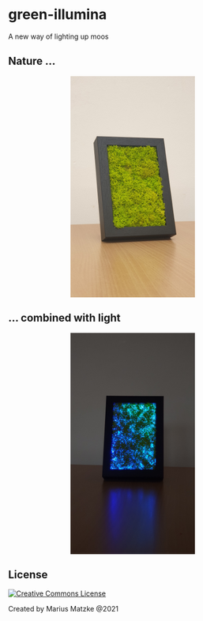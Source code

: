 # green-illumina

A new way of lighting up moos

## Nature ...
<p align="center">
  <img align="center" width="50%" height="50%" src="images/mini_off.jpg"/>
</p>


## ... combined with light
<p align="center">
  <img align="center" width="50%" height="50%" src="images/mini_on.jpg"/>
</p>

## License

<a align="left" rel="license" href="http://creativecommons.org/licenses/by-nc-sa/4.0/"><img alt="Creative Commons License" style="border-width:0" src="https://i.creativecommons.org/l/by-nc-sa/4.0/88x31.png" /></a>

Created by Marius Matzke @2021
